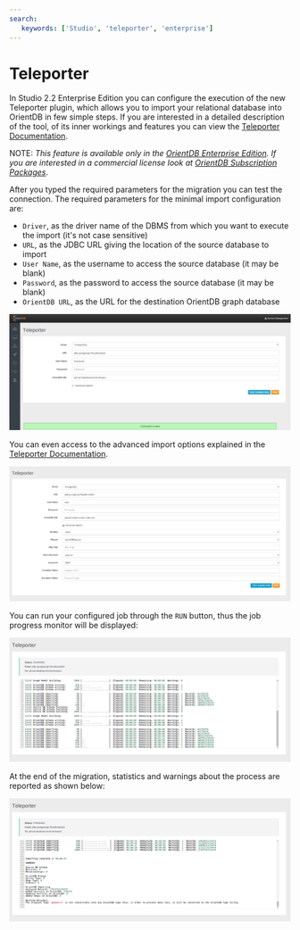 ```yaml
---
search:
   keywords: ['Studio', 'teleporter', 'enterprise']
---
```


# Teleporter

In Studio 2.2 Enterprise Edition you can configure the execution of the new Teleporter plugin, which allows you to import your relational database into OrientDB in few simple steps.
If you are interested in a detailed description of the tool, of its inner workings and features you can view the [Teleporter Documentation](../teleporter/Teleporter-Home.md).

NOTE: _This feature is available only in the [OrientDB Enterprise Edition](http://orientdb.com/orientdb-enterprise). If you are interested in a commercial license look at [OrientDB Subscription Packages](http://orientdb.com/support)_.


After you typed the required parameters for the migration you can test the connection.
The required parameters for the minimal import configuration are:
- `Driver`, as the driver name of the DBMS from which you want to execute the import (it's not case sensitive)
- `URL`, as the JDBC URL giving the location of the source database to import
- `User Name`, as the username to access the source database (it may be blank)
- `Password`, as the password to access the source database (it may be blank)
- `OrientDB URL`, as the URL for the destination OrientDB graph database

![Test Connection](../images/studio-teleporter-testconnection.png)

You can even access to the advanced import options explained in the [Teleporter Documentation](../teleporter/Teleporter-Home.md).

![Teleporter Adavced Options](../images/studio-teleporter-advancedoptions.png)

You can run your configured job through the `RUN` button, thus the job progress monitor will be displayed:

![Teleporter Running](../images/studio-teleporter-running.png)

At the end of the migration, statistics and warnings about the process are reported as shown below:

![Teleporter Finished](../images/studio-telepoerter-run-finished.png)
